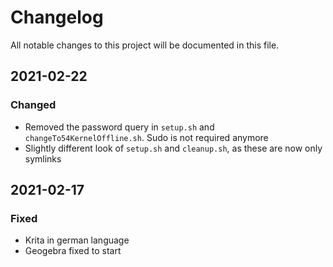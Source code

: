 # Changelog

All notable changes to this project will be documented in this file.

## 2021-02-22
### Changed
- Removed the password query in `setup.sh` and `changeTo54KernelOffline.sh`. Sudo is not required anymore
- Slightly different look of `setup.sh` and `cleanup.sh`, as these are now only symlinks

## 2021-02-17
### Fixed
- Krita in german language
- Geogebra fixed to start
